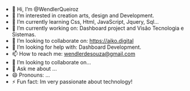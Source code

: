 - 👋 Hi, I’m @WendlerQueiroz
- 👀 I’m interested in creation arts, design and Development.
- 🌱 I’m currently learning Css, Html, JavaScript, Jquery, Sql...
- 🔭 I’m currently working on: Dashboard project and Visão Tecnologia e Sistemas.
- 👯 I’m looking to collaborate on: https://aiko.digital
- 🤔 I’m looking for help with: Dashboard 
Development.
- 📫 How to reach me: wendlerdesouza@gmail.com
- 💞️ I’m looking to collaborate on...
- 💬 Ask me about ...
- 😄 Pronouns: ...
- ⚡ Fun fact: Im very passionate about technology!


<!---
WendlerQueiroz/WendlerQueiroz is a ✨ special ✨ repository because its `README.md` (this file) appears on your GitHub profile.
You can click the Preview link to take a look at your changes.
--->

